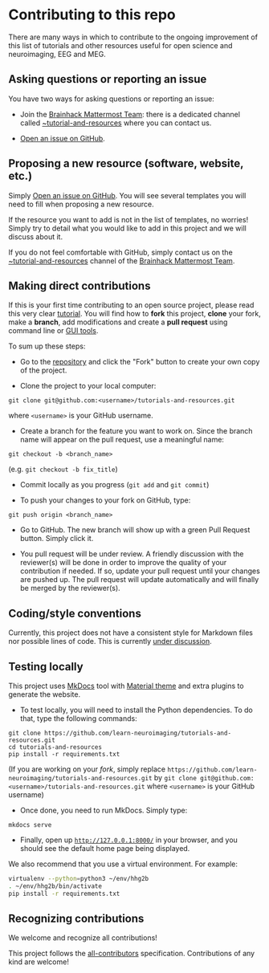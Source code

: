 # Contributing to this repo

There are many ways in which to contribute to the ongoing improvement of this list of tutorials and other resources useful for open science and neuroimaging, EEG and MEG.



## Asking questions or reporting an issue

You have two ways for asking questions or reporting an issue:

-   Join the [Brainhack Mattermost Team](https://mattermost.brainhack.org/): there is a dedicated channel called [~tutorial-and-resources](https://mattermost.brainhack.org/brainhack/channels/tutorial-and-resources) where you can contact us.

-   [Open an issue on GitHub](https://github.com/learn-neuroimaging/tutorials-and-resources/issues/).



## Proposing a new resource (software, website, etc.)

Simply [Open an issue on GitHub](https://github.com/learn-neuroimaging/tutorials-and-resources/issues/). You will see several templates you will need to fill when proposing a new resource.

If the resource you want to add is not in the list of templates, no worries! Simply try to detail what you would like to add in this project and we will discuss about it.

If you do not feel comfortable with GitHub, simply contact us on the [~tutorial-and-resources](https://mattermost.brainhack.org/brainhack/channels/tutorial-and-resources) channel of the [Brainhack Mattermost Team](https://mattermost.brainhack.org/).



## Making direct contributions

If this is your first time contributing to an open source project, please read this very clear [tutorial](https://github.com/firstcontributions/first-contributions). You will find how to **fork** this project, **clone** your fork, make a **branch**, add modifications and create a **pull request** using command line or [GUI tools](https://github.com/firstcontributions/first-contributions#tutorials-using-other-tools).

To sum up these steps:

-   Go to the [repository](https://github.com/learn-neuroimaging/tutorials-and-resources) and click
  the "Fork" button to create your own copy of the project.

-   Clone the project to your local computer:
```
git clone git@github.com:<username>/tutorials-and-resources.git
```
where `<username>` is your GitHub username.

-   Create a branch for the feature you want to work on. Since the branch name
  will appear on the pull request, use a meaningful name:
```
git checkout -b <branch_name>
```
(e.g. `git checkout -b fix_title`)

-   Commit locally as you progress (`git add` and `git commit`)

-   To push your changes to your fork on GitHub, type:
```
git push origin <branch_name>
```

-   Go to GitHub. The new branch will show up with a green Pull Request button. Simply click it.

-   You pull request will be under review. A friendly discussion with the reviewer(s) will be done in order to improve the quality of your contribution if needed. If so, update your pull request until your changes are pushed up. The pull request will update automatically and will finally be merged by the reviewer(s).



## Coding/style conventions

Currently, this project does not have a consistent style for Markdown files nor possible lines of code. This is currently [under discussion](https://github.com/learn-neuroimaging/tutorials-and-resources/issues/55).



## Testing locally

This project uses [MkDocs](https://www.mkdocs.org/) tool with [Material theme](https://squidfunk.github.io/mkdocs-material/) and extra plugins to generate the website.

- To test locally, you will need to install the Python dependencies. To do that, type the following commands:
```
git clone https://github.com/learn-neuroimaging/tutorials-and-resources.git
cd tutorials-and-resources
pip install -r requirements.txt
```
(If you are working on your *fork*, simply replace `https://github.com/learn-neuroimaging/tutorials-and-resources.git` by `git clone git@github.com:<username>/tutorials-and-resources.git` where
`<username>` is your GitHub username)

- Once done, you need to run MkDocs. Simply type:
```
mkdocs serve
```

- Finally, open up [`http://127.0.0.1:8000/`](http://127.0.0.1:8000/) in your browser, and you should see the default home page being displayed.

We also recommend that you use a virtual environment. For example:
```bash 
virtualenv --python=python3 ~/env/hhg2b
. ~/env/hhg2b/bin/activate
pip install -r requirements.txt
```

<!--## License
By contributing, you agree that your contributions will be licensed under its
*LICENSE* License.
_<LICENSE>_ License.-->



## Recognizing contributions

We welcome and recognize all contributions!

This project follows the [all-contributors](https://github.com/all-contributors/all-contributors) specification. Contributions of any kind are welcome!
